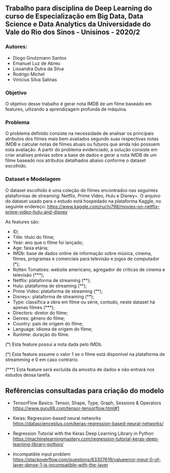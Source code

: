 ## Trabalho para disciplina de **Deep Learning** do curso de **Especialização em Big Data, Data Science e Data Analytics** da Universidade do Vale do Rio dos Sinos - Unisinos - 2020/2
### **Autores:**
*   Diogo Gnutzmann Santos
*   Emanuel Luz de Abreu
*   Lissandra Dutra da Silva
*   Rodrigo Michel
*   Vinícius Silva Salinas

### **Objetivo**
O objetivo desse trabalho é gerar nota IMDB de um filme baseado em features, utlizando a aprendizagem profunda de máquina.

### **Problema** 
O problema definido consiste na necessidade de analisar os principais atributos dos filmes mais bem avaliados segundo suas respectivas notas IMDB e calcular notas de filmes atuais ou futuros que ainda não possuem esta avaliação. A partir do problema evidenciado, a solução consiste em criar análises prévias sobre a base de dados e gerar a nota IMDB de um filme baseado nos atributos detalhados abaixo conforme o dataset escolhido.
### **Dataset e Modelagem**

O dataset escolhido é uma coleção de filmes encontrados nas seguintes plataformas de streaming: Netflix, Prime Video, Hulu e Disney+. O arquivo do dataset usado para o estudo está hospedado na plataforma Kaggle, no seguinte endereço:
https://www.kaggle.com/ruchi798/movies-on-netflix-prime-video-hulu-and-disney

As features são:
* ID;
* Title: título do filme;
* Year: ano que o filme foi lançado;
* Age: faixa etária;
* IMDb: base de dados online de informação sobre música, cinema, filmes, programas e comerciais para televisão e jogos de computador (*);
* Rotten Tomatoes: website americano, agregador de críticas de cinema e televisão (***);
* Netflix:	plataforma de streaming (**);
* Hulu: plataforma de streaming (**);
* Prime Video: plataforma de streaming (**);
* Disney+: plataforma de streaming (**);
* Type: classifica a obra em filme ou série, contudo, neste dataset há apenas filmes (***);
* Directors:	diretor do filme;
* Genres: gênero do filme;
* Country: país de origem do filme;
* Language: idioma de origem do filme;
* Runtime: duração do filme.

(*) Esta feature possui a nota dada pelo IMDb.

(*) Esta feature assume o valor 1 se o filme está disponível na plataforma de streamming e 0 em caso contrário.

(***) Esta feature será excluída da amostra de dados e não entrará nos estudos dessa tarefa.


## **Refêrencias consultadas para criação do modelo**

* TensorFlow Basics: Tensor, Shape, Type, Graph, Sessions & Operators 
    https://www.guru99.com/tensor-tensorflow.html#1

* Keras: Regression-based neural networks
    https://datascienceplus.com/keras-regression-based-neural-networks/


* Regression Tutorial with the Keras Deep Learning Library in Python
    https://machinelearningmastery.com/regression-tutorial-keras-deep-learning-library-python/


* Incompatible input problem
    https://stackoverflow.com/questions/63307619/valueerror-input-0-of-layer-dense-1-is-incompatible-with-the-layer